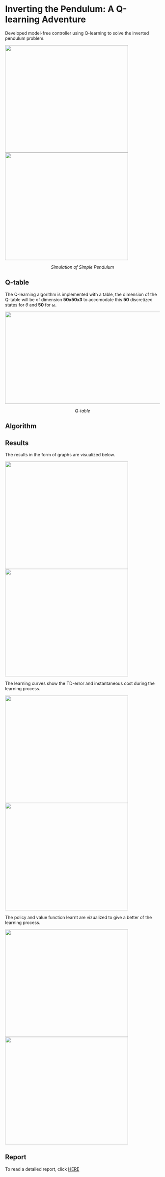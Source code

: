 # Inverting the Pendulum: A Q-learning Adventure
Developed model-free controller using Q-learning to solve the inverted pendulum problem.

<p float="center">
  <img src="assets/inverted_pendulum.gif" width="400" height="350" />
  <img src="assets/inverted_pendulum2.gif" width="400" height="350" />
</p> 
<p align = 'center'><em>Simulation of Simple Pendulum</em></p> 

## Q-table

The Q-learning algorithm is implemented with a table, the dimension of the Q-table will be of dimension $\mathbf{50x50x3}$ to accomodate this $\mathbf{50}$ discretized states for $\theta$ and $\mathbf{50}$ for $\omega$.
<p align = 'center'><img src ='assets/Q-table.png' width="550" height="300" ></p>   
<p align = 'center'><em>Q-table</em></p> 

## Algorithm


## Results
The results in the form of graphs are visualized below.
<p float="center">
  <img src="assets/u=4(state).png" width="400" height="350" />
  <img src="assets/u=4(control).png" width="400" height="350" />
</p>

The learning curves show the TD-error and instantaneous cost during the learning process.
<p float="center">
  <img src="assets/u=4(error).png" width="400" height="350" />
  <img src="assets/u=4(cost).png" width="400" height="350" /> 
</p>

The policy and value function learnt are vizualized to give a better of the learning process.
<p float="center">
  <img src="assets/u=4(policy).png" width="400" height="350" />
  <img src="assets/u=4(value).png" width="400" height="350" /> 
</p>

## Report
To read a detailed report, click [HERE](assets/Report.pdf)
